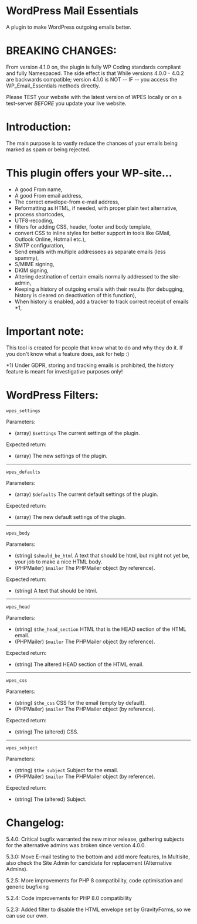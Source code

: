 # WordPress Mail Essentials
A plugin to make WordPress outgoing emails better.

# BREAKING CHANGES:

From version 4.1.0 on, the plugin is fully WP Coding standards compliant and fully Namespaced.
The side effect is that While versions 4.0.0 - 4.0.2 are backwards compatible; version 4.1.0 is NOT -- IF -- you access the WP_Email_Essentials methods directly.

Please TEST your website with the latest version of WPES locally or on a test-server _BEFORE_ you update your live website.

# Introduction:

The main purpose is to vastly reduce the chances of your emails being marked as spam or being rejected.

# This plugin offers your WP-site...
* A good From name,
* A good From email address,
* The correct envelope-from e-mail address,
* Reformatting as HTML, if needed, with proper plain text alternative,
* process shortcodes,
* UTF8-recoding,
* filters for adding CSS, header, footer and body template,
* convert CSS to inline styles for better support in tools like GMail, Outlook Online, Hotmail etc.),
* SMTP configuration,
* Send emails with multiple addressees as separate emails (less spammy),
* S/MIME signing,
* DKIM signing,
* Altering destination of certain emails normally addressed to the site-admin,
* Keeping a history of outgoing emails with their results (for debugging, history is cleared on deactivation of this function),
* When history is enabled, add a tracker to track correct receipt of emails *1,

# Important note:
This tool is created for people that know what to do and why they do it. If you don't know what a feature does, ask for help :)

*1) Under GDPR, storing and tracking emails is prohibited, the history feature is meant for investigative purposes only!

# WordPress Filters:

`wpes_settings`

Parameters:
- (array) `$settings` The current settings of the plugin.

Expected return:
- (array) The new settings of the plugin.

---

`wpes_defaults`

Parameters:
- (array) `$defaults` The current default settings of the plugin.

Expected return:
- (array) The new default settings of the plugin.

---

`wpes_body`

Parameters:
- (string) `$should_be_html` A text that should be html, but might not yet be, your job to make a nice HTML body.
- (PHPMailer) `$mailer` The PHPMailer object (by reference).

Expected return:
- (string) A text that should be html.

---

`wpes_head`

Parameters:
- (string) `$the_head_section` HTML that is the HEAD section of the HTML email.
- (PHPMailer) `$mailer` The PHPMailer object (by reference).

Expected return:
- (string) The altered HEAD section of the HTML email.

---

`wpes_css`

Parameters:
- (string) `$the_css` CSS for the email (empty by default).
- (PHPMailer) `$mailer` The PHPMailer object (by reference).

Expected return:
- (string) The (altered) CSS.

---

`wpes_subject`

Parameters:
- (string) `$the_subject` Subject for the email.
- (PHPMailer) `$mailer` The PHPMailer object (by reference).

Expected return:
- (string) The (altered) Subject.

# Changelog:

5.4.0: Critical bugfix warranted the new minor release, gathering subjects for the alternative admins was broken since version 4.0.0.

5.3.0: Move E-mail testing to the bottom and add more features, In Multisite, also check the Site Admin for candidate for replacement (Alternative Admins).

5.2.5: More improvements for PHP 8 compatibility, code optimisation and generic bugfixing

5.2.4: Code improvements for PHP 8.0 compatibility

5.2.3: Added filter to disable the HTML envelope set by GravityForms, so we can use our own.
